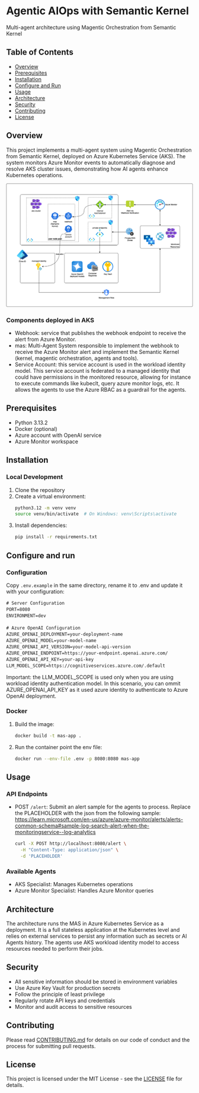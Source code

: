 # Agentic AIOps with Semantic Kernel
Multi-agent architecture using Magentic Orchestration from Semantic Kernel

## Table of Contents
- [Overview](#overview)
- [Prerequisites](#prerequisites)
- [Installation](#installation)
- [Configure and Run](#configure-and-run)
- [Usage](#usage)
- [Architecture](#architecture)
- [Security](#security)
- [Contributing](#contributing)
- [License](#license)

## Overview
This project implements a multi-agent system using Magentic Orchestration from Semantic Kernel, deployed on Azure Kubernetes Service (AKS). The system monitors Azure Monitor events to automatically diagnose and resolve AKS cluster issues, demonstrating how AI agents enhance Kubernetes operations.

![Azure Architecture](media/azure_architecture.png)

### Components deployed in AKS

- Webhook: service that publishes the webhook endpoint to receive the alert from Azure Monitor.
 - mas: Multi-Agent System responsible to implement the webhook to receive the Azure Monitor alert and implement the Semantic Kernel (kernel, magentic orchestration, agents and tools).
  - Service Account: this service account is used in the workload identity model. This service account is federated to a managed identity that could have permissions in the monitored resource, allowing for instance to execute commands like kubeclt, query azure monitor logs, etc. It allows the agents to use the Azure RBAC as a guardrail for the agents. 

## Prerequisites
- Python 3.13.2
- Docker (optional)
- Azure account with OpenAI service
- Azure Monitor workspace

## Installation

### Local Development
1. Clone the repository
2. Create a virtual environment:
   ```bash
   python3.12 -m venv venv
   source venv/bin/activate  # On Windows: venv\Scripts\activate
   ```
3. Install dependencies:
   ```bash
   pip install -r requirements.txt
   ```

## Configure and run

### Configuration
Copy `.env.example` in the same directory, rename it to .env and update it with your configuration:

```txt
# Server Configuration
PORT=8080
ENVIRONMENT=dev

# Azure OpenAI Configuration
AZURE_OPENAI_DEPLOYMENT=your-deployment-name
AZURE_OPENAI_MODEL=your-model-name
AZURE_OPENAI_API_VERSION=your-model-api-version
AZURE_OPENAI_ENDPOINT=https://your-endpoint.openai.azure.com/
AZURE_OPENAI_API_KEY=your-api-key
LLM_MODEL_SCOPE=https://cognitiveservices.azure.com/.default
```

Important: the LLM_MODEL_SCOPE is used only when you are using workload identity authentication model. In this scenario, you can ommit AZURE_OPENAI_API_KEY as it used azure identity to authenticate to Azure OpenAI deployment.

### Docker
1. Build the image:
   ```bash
   docker build -t mas-app .
   ```
2. Run the container point the env file:
   ```bash
   docker run --env-file .env -p 8080:8080 mas-app
   ```

## Usage

### API Endpoints
- POST `/alert`: Submit an alert sample for the agents to process. Replace the PLACEHOLDER with the json from the following sample: https://learn.microsoft.com/en-us/azure/azure-monitor/alerts/alerts-common-schema#sample-log-search-alert-when-the-monitoringservice--log-analytics
  ```bash
  curl -X POST http://localhost:8080/alert \
    -H "Content-Type: application/json" \
    -d 'PLACEHOLDER'
  ```

### Available Agents
- AKS Specialist: Manages Kubernetes operations
- Azure Monitor Specialist: Handles Azure Monitor queries

## Architecture
The architecture runs the MAS in Azure Kubernetes Service as a deployment. It is a full stateless application at the Kubernetes level and relies on external services to persist any information such as secrets or AI Agents history. The agents use AKS workload identity model to access resources needed to perform their jobs.

## Security
- All sensitive information should be stored in environment variables
- Use Azure Key Vault for production secrets
- Follow the principle of least privilege
- Regularly rotate API keys and credentials
- Monitor and audit access to sensitive resources

## Contributing
Please read [CONTRIBUTING.md](CONTRIBUTING.md) for details on our code of conduct and the process for submitting pull requests.

## License
This project is licensed under the MIT License - see the [LICENSE](LICENSE) file for details.
